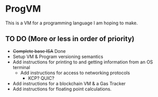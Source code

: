 # ProgVM
This is a VM for a programming language I am hoping to make. 

## TO DO (More or less in order of priority)
* ~~Complete base ISA~~ Done
* Setup VM & Program versioning semantics
* Add instructions for printing to and getting information from an OS terminal
  * Add instructions for access to networking protocols
    * KCP? QUIC?
* Add instructions for a blockchain VM & a Gas Tracker
* Add instructions for floating point calculations.
